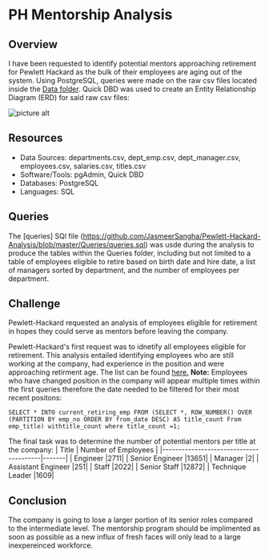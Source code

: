 # PH Mentorship Analysis

## Overview
I have been requested to identify potential mentors approaching retirement for Pewlett Hackard as the bulk of their employees are aging out of the system. Using PostgreSQL, queries were made on the raw csv files located inside the [Data folder](https://github.com/JasmeerSangha/Pewlett-Hackard-Analysis/tree/master/Data). Quick DBD was used to create  an Entity Relationship Diagram (ERD) for said raw csv files:

![picture alt](https://github.com/JasmeerSangha/Pewlett-Hackard-Analysis/blob/master/EmployeeDB.png "Pewlett Hackard ERD")



## Resources
- Data Sources: departments.csv, dept_emp.csv, dept_manager.csv, employees.csv, salaries.csv, titles.csv
- Software/Tools: pgAdmin, Quick DBD
- Databases: PostgreSQL
- Languages: SQL

## Queries
The [queries] SQl file (https://github.com/JasmeerSangha/Pewlett-Hackard-Analysis/blob/master/Queries/queries.sql) was usde during the analysis to produce the tables within the Queries folder, including but not limited to a table of employees eligible to retire based on birth date and hire date, a list of managers sorted by department, and the number of employees per department.



## Challenge
Pewlett-Hackard requested an analysis of employees eligible for retirement in hopes they could serve as mentors before leaving the company.

Pewlett-Hackard's first request was to idnetify all employees eligible for retirement. This analysis entailed identifying employees who are still working at the company, had experience in the position and were approaching retirment age. The list can be found [here.](https://github.com/JasmeerSangha/Pewlett-Hackard-Analysis/blob/master/Challenge/current_retiring_emp.csv) 
__Note:__ Employees who have changed position in the company will appear multiple times within the first queries therefore the date needed to be filtered for their most recent positons:

`SELECT * INTO current_retiring_emp
FROM (SELECT *, ROW_NUMBER() OVER (PARTITION BY emp_no ORDER BY from_date DESC) AS title_count
	 From emp_title) withtitle_count
	 where title_count =1;`

The final task was to determine the number of potential mentors per title at the company:
| Title | Number of Employees |
|----------------------------------------|-------|
| Engineer |2711|
| Senior Engineer |13651|
| Manager |2|
| Assistant Engineer |251|
| Staff |2022|
| Senior Staff |12872|
| Technique Leader |1609|

## Conclusion

The company is going to lose a larger portion of its senior roles compared to the intermediate level. The mentorship program should be implimented as soon as possible as a new influx of fresh faces will only lead to a large inexpereinced workforce.
